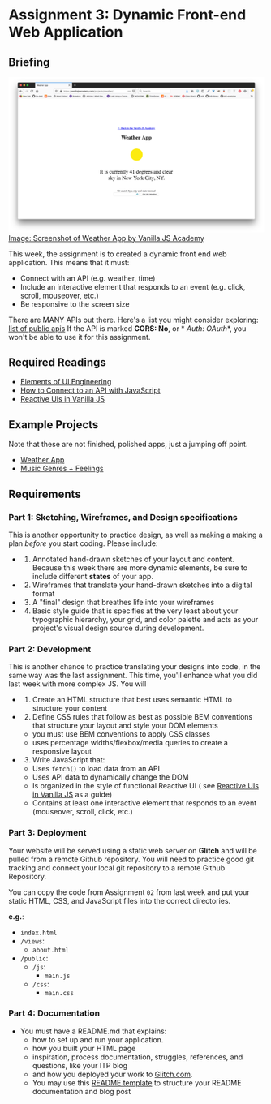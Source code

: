 # Assignment 3: Dynamic Front-end Web Application

## Briefing

![Image: Screenshot of Weather App by Vanilla JS Academy](/assets/assignment-03__header.png)
[Image: Screenshot of Weather App by Vanilla JS Academy](https://vanillajsacademy.com/projects/weather/)

This week, the assignment is to created a dynamic front end web application. This means that it must:

* Connect with an API (e.g. weather, time)
* Include an interactive element that responds to an event (e.g. click, scroll, mouseover, etc.)
* Be responsive to the screen size

There are MANY APIs out there. Here's a list you might consider
exploring: [list of public apis](https://github.com/public-apis/public-apis) If the API is marked **CORS: No**, or *
*Auth: OAuth**, you won't be able to use it for this assignment.

## Required Readings

* [Elements of UI Engineering](https://overreacted.io/the-elements-of-ui-engineering/)
* [How to Connect to an API with JavaScript](https://www.taniarascia.com/how-to-connect-to-an-api-with-javascript/)
* [Reactive UIs in Vanilla JS](https://css-tricks.com/reactive-uis-vanillajs-part-1-pure-functional-style/)

## Example Projects

Note that these are not finished, polished apps, just a jumping off point.

* [Weather App](https://github.com/muji786/weather-app)
* [Music Genres + Feelings](https://github.com/muji786/spring2025-dynamic-web-development/a3-cat-frontend-web-app)

## Requirements

### Part 1: Sketching, Wireframes, and Design specifications

This is another opportunity to practice design, as well as making a making a plan *before* you start coding. Please
include:

*
    1. Annotated hand-drawn sketches of your layout and content. Because this week there are more dynamic elements, be
       sure to include different **states** of your app.
*
    2. Wireframes that translate your hand-drawn sketches into a digital format
*
    3. A "final" design that breathes life into your wireframes
*
    4. Basic style guide that is specifies at the very least about your typographic hierarchy, your grid, and color
       palette and acts as your project's visual design source during development.

### Part 2: Development

This is another chance to practice translating your designs into code, in the same way was the last assignment. This
time, you'll enhance what you did last week with more complex JS. You will

*
    1. Create an HTML structure that best uses semantic HTML to structure your content
*
    2. Define CSS rules that follow as best as possible BEM conventions that structure your layout and style your DOM
       elements

    * you must use BEM conventions to apply CSS classes
    * uses percentage widths/flexbox/media queries to create a responsive layout
*
    3. Write JavaScript that:

    * Uses `fetch()` to load data from an API
    * Uses API data to dynamically change the DOM
    * Is organized in the style of functional Reactive UI (
      see [Reactive UIs in Vanilla JS](https://css-tricks.com/reactive-uis-vanillajs-part-1-pure-functional-style/) as a
      guide)
    * Contains at least one interactive element that responds to an event (mouseover, scroll, click, etc.)

### Part 3: Deployment

Your website will be served using a static web server on **Glitch** and will be pulled from a remote Github repository.
You will need to practice good git tracking and connect your local git repository to a remote Github Repository.

You can copy the code from Assignment `02` from last week and put your static HTML, CSS, and JavaScript files into the
correct directories.

**e.g.**:

* `index.html`
* `/views`:
    * `about.html`
* `/public`:
    * `/js`:
        * `main.js`
    * `/css`:
        * `main.css`

### Part 4: Documentation

* You must have a README.md that explains:
    * how to set up and run your application.
    * how you built your HTML page
    * inspiration, process documentation, struggles, references, and questions, like your ITP blog
    * and how you deployed your work to [Glitch.com](https://glitch.com).
    * You may use this [README template](/templates/readme-template.md) to structure your README documentation and blog
      post
